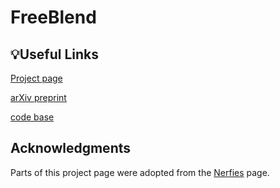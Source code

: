 # FreeBlend

## 💡Useful Links
[Project page](https://petershen-csworld.github.io/FreeBlend/)

[arXiv preprint](https://arxiv.org/pdf/2502.05606)

[code base](https://github.com/WiserZhou/FreeBlend)


## Acknowledgments
Parts of this project page were adopted from the [Nerfies](https://nerfies.github.io/) page.

